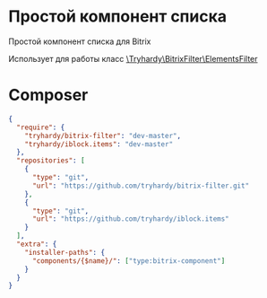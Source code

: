# Простой компонент списка
Простой компонент списка для Bitrix  

Использует для работы класс [\Tryhardy\BitrixFilter\ElementsFilter](https://github.com/tryhardy/bitrix-filter)  

# Composer
```json
{
  "require": {
    "tryhardy/bitrix-filter": "dev-master",
    "tryhardy/iblock.items": "dev-master"
  },
  "repositories": [
    {
      "type": "git",
      "url": "https://github.com/tryhardy/bitrix-filter.git"
    },
    {
      "type": "git",
      "url": "https://github.com/tryhardy/iblock.items"
    }
  ],
  "extra": {
    "installer-paths": {
      "components/{$name}/": ["type:bitrix-component"]
    }
  }
}
```